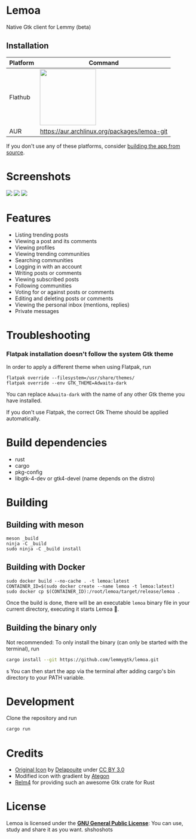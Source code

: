 # Lemoa

Native Gtk client for Lemmy (beta)

## Installation

| Platform | Command                                                                                                                                                 |
| -------- | ------------------------------------------------------------------------------------------------------------------------------------------------------- |
| Flathub  | <a href="https://flathub.org/apps/details/io.github.lemmygtk.lemoa"><img src="https://flathub.org/assets/badges/flathub-badge-en.png" width="150"/></a> |
| AUR      | https://aur.archlinux.org/packages/lemoa-git

If you don't use any of these platforms, consider [building the app from source](#Building).

# Screenshots
![](https://raw.githubusercontent.com/lemmygtk/lemoa/main/data/screenshots/community.png)
![](https://raw.githubusercontent.com/lemmygtk/lemoa/main/data/screenshots/posts.png)
![](https://raw.githubusercontent.com/lemmygtk/lemoa/main/data/screenshots/user.png)

# Features

- Listing trending posts
- Viewing a post and its comments
- Viewing profiles
- Viewing trending communities
- Searching communities
- Logging in with an account
- Writing posts or comments
- Viewing subscribed posts
- Following communities
- Voting for or against posts or comments
- Editing and deleting posts or comments
- Viewing the personal inbox (mentions, replies)
- Private messages

# Troubleshooting

### Flatpak installation doesn't follow the system Gtk theme

In order to apply a different theme when using Flatpak, run
```
flatpak override --filesystem=/usr/share/themes/
flatpak override --env GTK_THEME=Adwaita-dark
```
You can replace `Adwaita-dark` with the name of any other Gtk theme you have installed.

If you don't use Flatpak, the correct Gtk Theme should be applied automatically.

# Build dependencies

- rust
- cargo
- pkg-config
- libgtk-4-dev or gtk4-devel (name depends on the distro)

# Building

## Building with meson

```
meson _build
ninja -C _build
sudo ninja -C _build install
```

## Building with Docker

```
sudo docker build --no-cache . -t lemoa:latest
CONTAINER_ID=$(sudo docker create --name lemoa -t lemoa:latest)
sudo docker cp $(CONTAINER_ID):/root/lemoa/target/release/lemoa .
```

Once the build is done, there will be an executable `lemoa` binary file in your current directory, executing it starts Lemoa :tada:.

## Building the binary only

Not recommended: To only install the binary (can only be started with the terminal), run

```sh
cargo install --git https://github.com/lemmygtk/lemoa.git
```
s
You can then start the app via the terminal after adding cargo's bin directory to your PATH variable.

# Development

Clone the repository and run

```sh
cargo run
```

# Credits
- [Original Icon](https://game-icons.net/1x1/delapouite/rat.html) by [Delapouite](https://delapouite.com/) under [CC BY 3.0](http://creativecommons.org/licenses/by/3.0/)
- Modified icon with gradient by [Ategon](https://programming.dev/u/Ategon)
- [Relm4](https://github.com/Relm4/Relm4) for providing such an awesome Gtk crate for Rust

# License

Lemoa is licensed under the [**GNU General Public License**](https://www.gnu.org/licenses/gpl.html): You can use, study and share it as you want.
shshoshots
